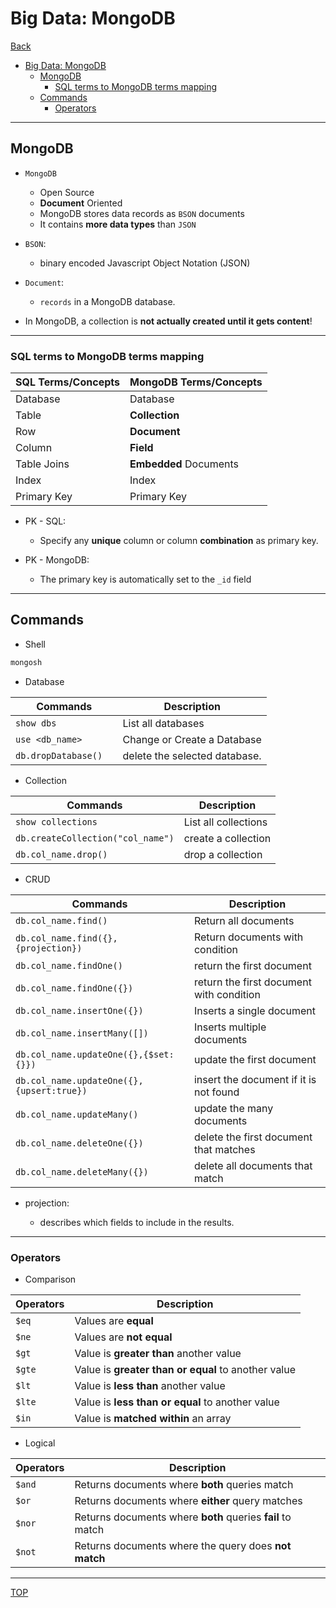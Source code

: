 # Big Data: MongoDB

[Back](../index.md)

- [Big Data: MongoDB](#big-data-mongodb)
  - [MongoDB](#mongodb)
    - [SQL terms to MongoDB terms mapping](#sql-terms-to-mongodb-terms-mapping)
  - [Commands](#commands)
    - [Operators](#operators)

---

## MongoDB

- `MongoDB`

  - Open Source
  - **Document** Oriented
  - MongoDB stores data records as `BSON` documents
  - It contains **more data types** than `JSON`

- `BSON`:

  - binary encoded Javascript Object Notation (JSON)

- `Document`:

  - `records` in a MongoDB database.

- In MongoDB, a collection is **not actually created until it gets content**!

---

### SQL terms to MongoDB terms mapping

| SQL Terms/Concepts | MongoDB Terms/Concepts |
| ------------------ | ---------------------- |
| Database           | Database               |
| Table              | **Collection**         |
| Row                | **Document**           |
| Column             | **Field**              |
| Table Joins        | **Embedded** Documents |
| Index              | Index                  |
| Primary Key        | Primary Key            |

- PK - SQL:

  - Specify any **unique** column or column **combination** as primary key.

- PK - MongoDB:
  - The primary key is automatically set to the `_id` field

---

## Commands

- Shell

```sh
mongosh
```

- Database

| Commands              | Description                   |
| --------------------- | ----------------------------- |
| `show dbs`            | List all databases            |
| `use <db_name>`       | Change or Create a Database   |
| `db.dropDatabase()  ` | delete the selected database. |

- Collection

| Commands                          | Description          |
| --------------------------------- | -------------------- |
| `show collections`                | List all collections |
| `db.createCollection("col_name")` | create a collection  |
| `db.col_name.drop()  `            | drop a collection    |

- CRUD

| Commands                                  | Description                              |
| ----------------------------------------- | ---------------------------------------- |
| `db.col_name.find()`                      | Return all documents                     |
| `db.col_name.find({}, {projection})`      | Return documents with condition          |
| `db.col_name.findOne()`                   | return the first document                |
| `db.col_name.findOne({})`                 | return the first document with condition |
| `db.col_name.insertOne({})`               | Inserts a single document                |
| `db.col_name.insertMany([])`              | Inserts multiple documents               |
| `db.col_name.updateOne({},{$set:{}})`     | update the first document                |
| `db.col_name.updateOne({},{upsert:true})` | insert the document if it is not found   |
| `db.col_name.updateMany()`                | update the many documents                |
| `db.col_name.deleteOne({})`               | delete the first document that matches   |
| `db.col_name.deleteMany({})`              | delete all documents that match          |

- projection:

  - describes which fields to include in the results.

---

### Operators

- Comparison

| Operators | Description                                         |
| --------- | --------------------------------------------------- |
| `$eq`     | Values are **equal**                                |
| `$ne`     | Values are **not equal**                            |
| `$gt`     | Value is **greater than** another value             |
| `$gte`    | Value is **greater than or equal** to another value |
| `$lt`     | Value is **less than** another value                |
| `$lte`    | Value is **less than or equal** to another value    |
| `$in`     | Value is **matched within** an array                |

- Logical

| Operators | Description                                                |
| --------- | ---------------------------------------------------------- |
| `$and`    | Returns documents where **both** queries match             |
| `$or`     | Returns documents where **either** query matches           |
| `$nor`    | Returns documents where **both** queries **fail** to match |
| `$not`    | Returns documents where the query does **not match**       |

---

[TOP](#big-data-mongodb)
